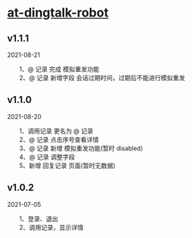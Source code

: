 # <a href="https://github.com/liuxy0551/at-dingtalk-robot" target="_black">at-dingtalk-robot</a>


## v1.1.1

2021-08-21

&emsp;&emsp;1、@ 记录 完成 模拟重发功能  
&emsp;&emsp;2、@ 记录 新增字段 会话过期时间，过期后不能进行模拟重发  


## v1.1.0

2021-08-20

&emsp;&emsp;1、调用记录 更名为 @ 记录  
&emsp;&emsp;2、@ 记录 点击序号查看详情  
&emsp;&emsp;3、@ 记录 新增 模拟重发功能(暂时 disabled)  
&emsp;&emsp;4、@ 记录 调整字段  
&emsp;&emsp;5、新增 回复记录 页面(暂时无数据)  


## v1.0.2

2021-07-05

&emsp;&emsp;1、登录、退出  
&emsp;&emsp;2、调用记录，显示详情
